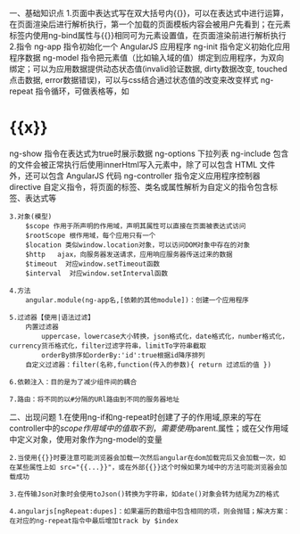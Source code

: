 一、基础知识点	1.页面中表达式写在双大括号内{{}}，可以在表达式中进行运算，在页面渲染后进行解析执行，第一个加载的页面模板内容会被用户先看到；在元素标签内使用ng-bind属性与{{}}相同可为元素设置值，在页面渲染前进行解析执行	2.指令		ng-app 指令初始化一个 AngularJS 应用程序		ng-init 指令定义初始化应用程序数据		ng-model 指令把元素值（比如输入域的值）绑定到应用程序，为双向绑定；可以为应用数据提供动态状态值(invalid验证数据, dirty数据改变, touched点击数据, error数据错误)，可以与css结合通过状态值的改变来改变样式		ng-repeat 指令循环，可做表格等，如<h1 ng-repeat="x in 数组">{{x}}</h1>		ng-show 指令在表达式为true时展示数据		ng-options 下拉列表		ng-include 包含的文件会被正常执行后使用innerHtml写入元素中，除了可以包含 HTML 文件外，还可以包含 AngularJS 代码		ng-controller 指令定义应用程序控制器		directive 自定义指令，将页面的标签、类名或属性解析为自定义的指令包含标签、表达式等	3.对象(模型)		$scope 作用于所声明的作用域，声明其属性可以直接在页面被表达式访问		$rootScope 根作用域，每个应用只有一个		$location 类似window.location对象，可以访问DOM对象中存在的对象		$http   ajax，向服务器发送请求，应用响应服务器传送过来的数据		$timeout  对应window.setTimeout函数		$interval  对应window.setInterval函数	4.方法		angular.module(ng-app名,[依赖的其他module])：创建一个应用程序	5.过滤器【使用|语法过滤】		内置过滤器			uppercase，lowercase大小转换，json格式化，date格式化，number格式化，currency货币格式化，filter过滤字符串，limitTo字符串截取			orderBy排序如orderBy:'id':true根据id降序排列		自定义过滤器：filter(名称,function(传入的参数){ return 过滤后的值 })	6.依赖注入：目的是为了减少组件间的耦合		7.路由：将不同的以#分隔的URl路由到不同的服务器地址			二、出现问题	1.在使用ng-if和ng-repeat时创建了子的作用域,原来的写在controller中的$scope作用域中的值取不到，需要使用$parent.属性；或在父作用域中定义对象，使用对象作为ng-model的变量	2.当使用{{}}时要注意可能浏览器会加载一次然后angular在dom加载完后又会加载一次，如在某些属性上如 src="{{...}}"，或在外部{{}}这个时候如果为域中的方法可能浏览器会加载成功	3.在传输Json对象时会使用toJson()转换为字符串，如date()对象会转为结尾为Z的格式	4.angularjs[ngRepeat:dupes]：如果遍历的数组中包含相同的项，则会抛错；解决方案：在对应的ng-repeat指令中最后增加track by $index		